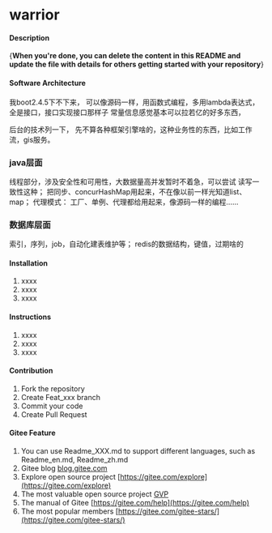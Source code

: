 # warrior

#### Description
{**When you're done, you can delete the content in this README and update the file with details for others getting started with your repository**}

#### Software Architecture
我boot2.4.5下不下来，
可以像源码一样，用函数式编程，多用lambda表达式，全是接口，接口实现接口那样子
常量信息感觉基本可以拉若亿的好多东西，


后台的技术列一下，
先不算各种框架引擎啥的，这种业务性的东西，比如工作流，gis服务。

### java层面
线程部分，涉及安全性和可用性，大数据量高并发暂时不着急，可以尝试
读写一致性这种；
把同步、concurHashMap用起来，不在像以前一样光知道list、map；
代理模式：
工厂、单例、代理都给用起来，像源码一样的编程......


### 数据库层面
索引，序列，job，自动化建表维护等；
redis的数据结构，键值，过期啥的


#### Installation

1.  xxxx
2.  xxxx
3.  xxxx

#### Instructions

1.  xxxx
2.  xxxx
3.  xxxx

#### Contribution

1.  Fork the repository
2.  Create Feat_xxx branch
3.  Commit your code
4.  Create Pull Request


#### Gitee Feature

1.  You can use Readme\_XXX.md to support different languages, such as Readme\_en.md, Readme\_zh.md
2.  Gitee blog [blog.gitee.com](https://blog.gitee.com)
3.  Explore open source project [https://gitee.com/explore](https://gitee.com/explore)
4.  The most valuable open source project [GVP](https://gitee.com/gvp)
5.  The manual of Gitee [https://gitee.com/help](https://gitee.com/help)
6.  The most popular members  [https://gitee.com/gitee-stars/](https://gitee.com/gitee-stars/)
